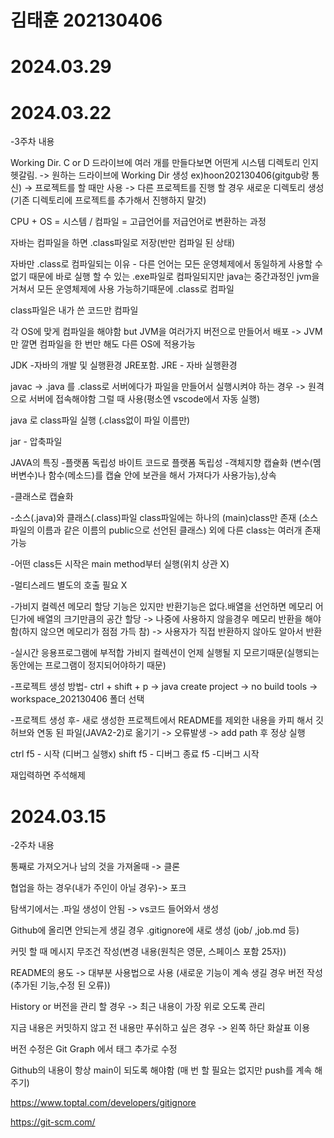 # 김태훈 202130406

# 2024.03.29

# 2024.03.22
-3주차 내용<br>

Working Dir. C or D 드라이브에 여러 개를 만들다보면 어떤게 시스템 디렉토리 인지 헷갈림. -> 원하는 드라이브에 Working Dir 생성 ex)hoon202130406(gitgub랑 통신) -> 프로젝트를 할 때만 사용 -> 다른 프로젝트를 진행 할 경우 
새로운 디렉토리 생성 (기존 디렉토리에 프로젝트를 추가해서 진행하지 말것)

CPU + OS = 시스템 / 컴파일 = 고급언어를 저급언어로 변환하는 과정

자바는 컴파일을 하면 .class파일로 저장(반만 컴파일 된 상태)

자바만 .class로 컴파일되는 이유 - 다른 언어는 모든 운영체제에서 동일하게 사용할 수 없기 때문에 바로 실행 할 수 있는 .exe파일로 컴파일되지만 java는 중간과정인 jvm을 거쳐서 모든 운영체제에 사용 가능하기때문에 .class로 컴파일

class파일은 내가 쓴 코드만 컴파일

각 OS에 맞게 컴파일을 해야함 but JVM을 여러가지 버전으로 만들어서 배포 -> JVM만 깔면 컴파일을 한 번만 해도 다른 OS에 적용가능 

JDK -자바의 개발 및 실행환경 JRE포함.
JRE - 자바 실행환경

javac -> .java 를 .class로 
서버에다가 파일을 만들어서 실행시켜야 하는 경우 -> 원격으로 서버에 접속해야함 그럴 때 사용(평소엔 vscode에서 자동 실행)

java 로 class파일 실행 (.class없이 파일 이름만)

jar - 압축파일

JAVA의 특징
-플랫폼 독립성
바이트 코드로 플랫폼 독립성
-객체지향
캡슐화 (변수(멤버변수)나 함수(메소드)를 캡슐 안에 보관을 해서 가져다가 사용가능),상속

-클래스로 캡슐화 

-소스(.java)와 클래스(.class)파일 
class파일에는 하나의 (main)class만 존재 (소스파일의 이름과 같은 이름의 public으로 선언된 클래스) 외에 다른 class는 여러개 존재 가능

-어떤 class든 시작은 main method부터 실행(위치 상관 X)

-멀티스레드
별도의 호출 필요 X

-가비지 컬렉션
메모리 할당 기능은 있지만 반환기능은 없다.배열을 선언하면 메모리 어딘가에 배열의 크기만큼의 공간 할당 -> 나중에 사용하지 않을경우 메모리 반환을 해야함(하지 않으면 메모리가 점점 가득 참) -> 사용자가 직접 반환하지 않아도 알아서 반환

-실시간 응용프로그램에 부적합
가비지 컬렉션이 언제 실행될 지 모르기때문(실행되는 동안에는 프로그램이 정지되어야하기 때문)

-프로젝트 생성 방법-
ctrl + shift + p -> java create project -> no build tools -> workspace_202130406 폴더 선택 

-프로젝트 생성 후-
새로 생성한 프로젝트에서  README를 제외한 내용을 카피 해서 깃허브와 연동 된 파일(JAVA2-2)로 옮기기 -> 오류발생 -> add path 후 정상 실행

ctrl f5 - 시작 (디버그 실행x)
shift f5 - 디버그 종료
f5 -디버그 시작

<!-- 해당라인 주석 ctrl + /  -->                
재입력하면 주석해제

# 2024.03.15
-2주차 내용<br>

통째로 가져오거나 남의 것을 가져올때 -> 클론 

협업을 하는 경우(내가 주인이 아닐 경우)-> 포크 

탐색기에서는 .파일 생성이 안됨 -> vs코드 들어와서 생성

Github에 올리면 안되는게 생길 경우 .gitignore에 새로 생성 (job/ ,job.md 등) 

커밋 할 때 메시지 무조건 작성(변경 내용(원칙은 영문, 스페이스 포함 25자)) 

README의 용도 -> 대부분 사용법으로 사용 (새로운 기능이 계속 생길 경우 버전 작성(추가된 기능,수정 된 오류)) 

History or 버전을 관리 할 경우 -> 최근 내용이 가장 위로 오도록 관리 

지금 내용은 커밋하지 않고 전 내용만 푸쉬하고 싶은 경우 -> 왼쪽 하단 화살표 이용 

버전 수정은 Git Graph 에서 태그 추가로 수정 

Github의 내용이 항상 main이 되도록 해야함 (매 번 할 필요는 없지만 push를 계속 해주기)

https://www.toptal.com/developers/gitignore

https://git-scm.com/